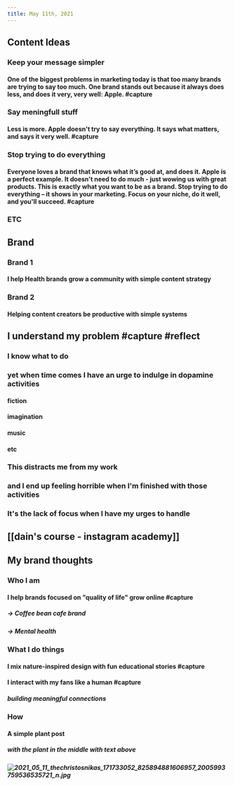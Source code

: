 ```yaml
---
title: May 11th, 2021
---
```


## Content Ideas
### Keep your message simpler
#### One of the biggest problems in marketing today is that too many brands are trying to say too much. One brand stands out because it always does less, and does it very, very well: Apple. #capture
### Say meningfull stuff
#### Less is more. Apple doesn't try to say everything. It says what matters, and says it very well. #capture
### Stop trying to do everything
#### Everyone loves a brand that knows what it’s good at, and does it. Apple is a perfect example. It doesn't need to do much - just wowing us with great products. This is exactly what you want to be as a brand. Stop trying to do everything – it shows in your marketing. Focus on your niche, do it well, and you'll succeed. #capture
### ETC
## Brand
### Brand 1
#### I help Health brands grow a community with simple content strategy
### Brand 2
#### Helping content creators be productive with simple systems
## I understand my problem #capture #reflect
### I know what to do
### yet when time comes I have an urge to indulge in dopamine activities
#### fiction
#### imagination
#### music
#### etc
### This distracts me from my work
### and I end up feeling horrible when I'm finished with those activities
### It's the lack of focus when I have my urges to handle
## [[dain's course - instagram academy]]
## My brand thoughts
### Who I am
#### I help brands focused on "quality of life" grow online #capture
##### -> Coffee bean cafe brand
##### -> Mental health
### What I do things
#### I mix nature-inspired design with fun educational stories #capture
#### I interact with my fans like a human #capture
##### building meaningful connections
### How
#### A simple plant post
##### with the plant in the middle with text above
##### ![2021_05_11_thechristosnikas_171733052_825894881606957_2005993759536535721_n.jpg](https://cdn.logseq.com/%2Fcee4eb30-69f5-47b6-8491-6aaad1269b57a6ac9f92-d430-4777-84ca-61800a080d352021_05_11_thechristosnikas_171733052_825894881606957_2005993759536535721_n.jpg?Expires=4774346408&Signature=Ow890zCdOJLputgtyhr2tG1RXo3YLT4qfN0uNleNbZ~2z4e8c3D1VJcKm~6xiDnRohTbEaiy0Ud6AIQc0cdvZcXYGXBPNBjI7GB3HjnlzenHLyU42hSfUjmJAbf729f2~V3fGrYb2BnTC9xIQyPGdt7YmJ9e6SVBAGdGgikFJtYJ8g9puedrEkuHjCg37WoC7ae8x~RC-ZciAWTvYZpF7dnWIpB4IgmrBnuG45SLT5fAwM3prErV9JJIruFMVs7bEdogWAB2fwHXCzYoYORCw~utEk3q1LgTMUzfKwO6YB5AyOxd1Lo-gYI6A1AAUvWCW79ElTCpqTLSeiBcYy8DCw__&Key-Pair-Id=APKAJE5CCD6X7MP6PTEA)
